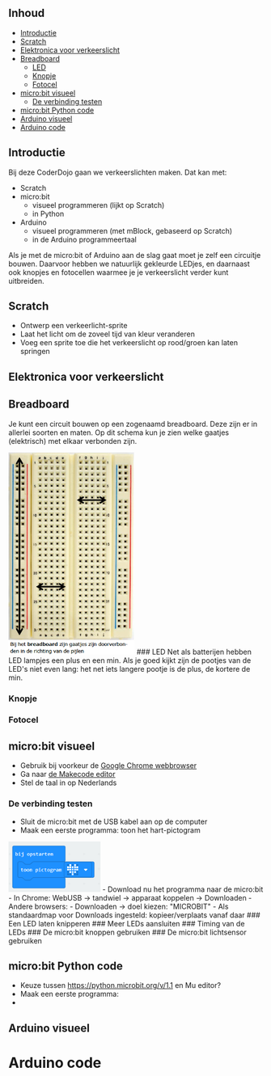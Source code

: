 ## Inhoud ##
- [Introductie](#introductie)
- [Scratch](#scratch)
- [Elektronica voor verkeerslicht](#elektronica-voor-verkeerslicht)
- [Breadboard](#breadboard)
  - [LED](#led)
  - [Knopje](#knopje)
  - [Fotocel](#fotocel)
- [micro:bit visueel](#microbit-visueel)
  - [De verbinding testen](#de-verbinding-testen)
- [micro:bit Python code](#microbit-python-code)
- [Arduino visueel](#arduino-visueel)
- [Arduino code](#arduino-code)

## Introductie ##
Bij deze CoderDojo gaan we verkeerslichten maken. Dat kan met:

- Scratch
- micro:bit
  - visueel programmeren (lijkt op Scratch)
  - in Python
- Arduino
  - visueel programmeren (met mBlock, gebaseerd op Scratch)
  - in de Arduino programmeertaal

Als je met de micro:bit of Arduino aan de slag gaat moet je zelf een circuitje bouwen. Daarvoor hebben we natuurlijk gekleurde LEDjes, en daarnaast ook knopjes en fotocellen waarmee je je verkeerslicht verder kunt uitbreiden.

## Scratch
- Ontwerp een verkeerlicht-sprite
- Laat het licht om de zoveel tijd van kleur veranderen
- Voeg een sprite toe die het verkeerslicht op rood/groen kan laten springen

## Elektronica voor verkeerslicht

## Breadboard
Je kunt een circuit bouwen op een zogenaamd breadboard. Deze zijn er in allerlei soorten en maten. Op dit schema kun je zien welke gaatjes (elektrisch) met elkaar verbonden zijn.

<img src="img/breadboard_verbindingen.png" style="height:400px" />
### LED
Net als batterijen hebben LED lampjes een plus en een min. Als je goed kijkt zijn de pootjes van de LED's niet even lang: het net iets langere pootje is de plus, de kortere de min.

### Knopje

### Fotocel

## micro:bit visueel
- Gebruik bij voorkeur de [Google Chrome webbrowser](https://www.google.nl/chrome/)
- Ga naar [de Makecode editor](makecode.microbit.org)
- Stel de taal in op Nederlands 
### De verbinding testen
- Sluit de micro:bit met de USB kabel aan op de computer
- Maak een eerste programma: toon het hart-pictogram
<img src="img/microbit-visueel-1-testprogramma.png" style="height:100px" />
- Download nu het programma naar de micro:bit
  - In Chrome: WebUSB -> tandwiel -> apparaat koppelen -> Downloaden
  - Andere browsers:
    - Downloaden -> doel kiezen: "MICROBIT"
    - Als standaardmap voor Downloads ingesteld: kopieer/verplaats vanaf daar
### Een LED laten knipperen
### Meer LEDs aansluiten
### Timing van de LEDs
### De micro:bit knoppen gebruiken
### De micro:bit lichtsensor gebruiken

## micro:bit Python code
- Keuze tussen https://python.microbit.org/v/1.1 en Mu editor?
- Maak een eerste programma:
- 

## Arduino visueel

# Arduino code
